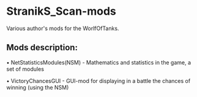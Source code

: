 ﻿# StranikS_Scan-mods
Various author's mods for the WorlfOfTanks.

## Mods description:
  • NetStatisticsModules(NSM) - Mathematics and statistics in the game, a set of modules

  • VictoryChancesGUI - GUI-mod for displaying in a battle the chances of winning (using the NSM)